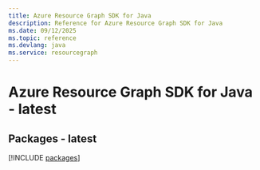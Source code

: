 ```yaml
---
title: Azure Resource Graph SDK for Java
description: Reference for Azure Resource Graph SDK for Java
ms.date: 09/12/2025
ms.topic: reference
ms.devlang: java
ms.service: resourcegraph
---
```

# Azure Resource Graph SDK for Java - latest
## Packages - latest
[!INCLUDE [packages](resource-graph-index.md)]
